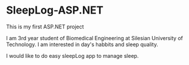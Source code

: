 # SleepLog-ASP.NET
This is my first ASP.NET project

I am 3rd year student of Biomedical Engineering at Silesian University of Technology. I am interested in day's habbits and sleep quality.

I would like to do easy sleepLog app to manage sleep.
